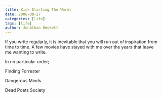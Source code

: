 ```yaml
---
title: Kick Starting The Words
date: 2008-08-27
categories: [life]
tags: [life]
author: Jonathan Beckett
---
```


If you write regularly, it is inevitable that you will run out of inspiration from time to time. A few movies have stayed with me over the years that leave me wanting to write.

In no particular order;

Finding Forrester

Dangerous Minds

Dead Poets Society